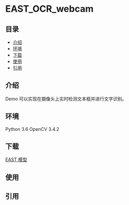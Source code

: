 # EAST_OCR_webcam
## 目录
- [介绍](#介绍)
- [环境](#环境)
- [下载](#下载)
- [使用](#使用)
- [引用](#引用)
## 介绍
Demo 可以实现在摄像头上实时检测文本框并进行文字识别。
## 环境
Python 3.6
OpenCV 3.4.2
## 下载
[EAST 模型](https://raw.githubusercontent.com/oyyd/frozen_east_text_detection.pb/master/frozen_east_text_detection.pb)
## 使用
## 引用
